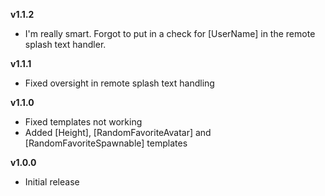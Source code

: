 **v1.1.2**
* I'm really smart. Forgot to put in a check for [UserName] in the remote splash text handler.

**v1.1.1**
* Fixed oversight in remote splash text handling

**v1.1.0**
* Fixed templates not working
* Added [Height], [RandomFavoriteAvatar] and [RandomFavoriteSpawnable] templates

**v1.0.0**
* Initial release